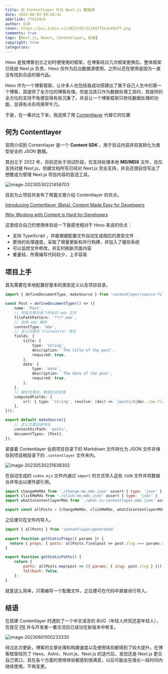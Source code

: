 ```yaml
---
title: 将 Contentlayer 作为 Next.js 数据源
date: 2023-06-03 09:20:41
abbrlink: 7f9134c6
author: 幻非
cover: https://pic.bibiu.cc/2023/05/31/64775e1e45eff.png
comments: true
tags: [Next.js, React, Contentlayer, 前端]
copyright: true
categories: 
---
```


Hexo 是我博客创立之初时便使用的框架，在博客经过几次框架更换后，整体框架已经由 Next.js 负责，Hexo 仅作为后台数据源使用，之所以还在使用是因为一直没有找到合适的替代品。

Hexo 作为一个博客框架，让许多人也包括我成功搭建出了属于自己人生中的第一个博客，其提供了全方位的博客处理。但是当其只作为数据处理工具时，其提供的全方位的支持不免便显得有些沉重了。并且让一个博客框架只担任数据处理的功能，显得有点杀鸡用宰牛刀。

于是，在一番对比下来，我选择了用 [Contentlayer](https://www.contentlayer.dev) 代替它的位置

## 何为 Contentlayer

官网介绍到 Contentlayer 是一个 **Content SDK** ，用于验证内容并将其转化为类型安全的 JSON 数据。

其创立于 2022 年，目前还处于测试阶段，仅支持处理本地 **MD/MDX** 文件，且仅支持对接 Next.js，但据文档所写已经对 Next.js 完全支持，并且还很自信写出了想要成为管理 Next.js 项目内容的首选工具。

![image-20230530221458703](https://pic.bibiu.cc/2023/05/31/64772d8817e24.png)

目前为止项目共发布了两篇文章介绍 Contentlayer 的优点。

[Introducing Contentlayer (Beta): Content Made Easy for Developers](https://www.contentlayer.dev/blog/beta)

[Why Working with Content is Hard for Developers](https://www.contentlayer.dev/blog/working-with-content-is-hard-for-developers)

这里结合自己的使用体验说一下我感觉相对于 Hexo 来说的优点：

-   支持 TypeScript ，并能根据配置文件自动生成相应的类型文件
-   更快的处理速度，采取了增量更新和并行构建，并加入了缓存系统
-   可以监控文件修改，并实时刷新页面内容
-   重量轻，所需编写代码较少，上手容易

## 项目上手

首先需要在本地配置好基本的类型定义以及项目目录。

```typescript
import { defineDocumentType, makeSource } from 'contentlayer/source-files';

const Post = defineDocumentType(() => ({
    name: 'Post',
    // 获取文章目录下所有的 mdx 文件
    filePathPattern: `**/*.mdx`,
    // 启用 mdx 解析
    contentType: 'mdx',
    // 定义文章的 frontmatter 类型
    fields: {
        title: {
            type: 'string',
            description: 'The title of the post',
            required: true,
        },
        date: {
            type: 'date',
            description: 'The date of the post',
            required: true,
        },
    },
    // 解析文章后，数据后续处理
    computedFields: {
        url: { type: 'string', resolve: (doc) => `/posts/${doc._raw.flattenedPath}` },
    },
}));

export default makeSource({
    // 定义文章目录地址
    contentDirPath: 'posts',
    documentTypes: [Post],
});
```

紧接着 Contentlayer 会把项目目录下的 Markdown 文件转化为 JSON 文件并保存到项目根目录下的 `.contentlayer` 文件夹内。

![image-20230530231638302](https://pic.bibiu.cc/2023/05/31/64772dd0bbf3a.png)

在自动生成的 `index.mjs` 文件内通过 `import` 的方式导入这些 `JSON` 文件并将数据合并导出以便外部引用。

```javascript
import changeMeMdx from './change-me.mdx.json' assert { type: 'json' }
import clickMeMdx from './click-me.mdx.json' assert { type: 'json' }
import whatIsContentlayerMdx from './what-is-contentlayer.mdx.json' assert { type: 'json' }

export const allPosts = [changeMeMdx, clickMeMdx, whatIsContentlayerMdx]
```

之后便可在文件内导入。

```javascript
import { allPosts } from 'contentlayer/generated'
 
export function getStaticProps({ params }) {
  return { props: { posts: allPosts.find(post => post.slug === params.slug) } }
}

export function getStaticPaths() {
    return {
        paths: allPosts.map(post => ({ params: { slug: post.slug } })),
        fallback: false,
    };
}
```

就是这么简单，只需编写一个配置文件，之后便可在代码中直接进行导入。

## 结语

在搭建 Contentlayer 时遇到了一个中文语言的 BUG（年轻人终究还是年轻人），在提交 [PR](https://github.com/contentlayerdev/contentlayer/pull/470) 并与开发者一番交流后已成功在新版本中修复。

![image-20230601100233330](https://pic.bibiu.cc/2023/06/01/6477fb5f32c86.png)

经过此次更新，博客的文章处理和构建速度以及使用体验都得到了较大提升。在博客框架经历了 Hexo、Astro、Nuxt.js、Next.js 的迭代后，发现还是 Next.js 更合自己胃口，其在各个方面的使用体验都感到很满意，以后可能会在很长一段时间内继续使用，不再变更。
